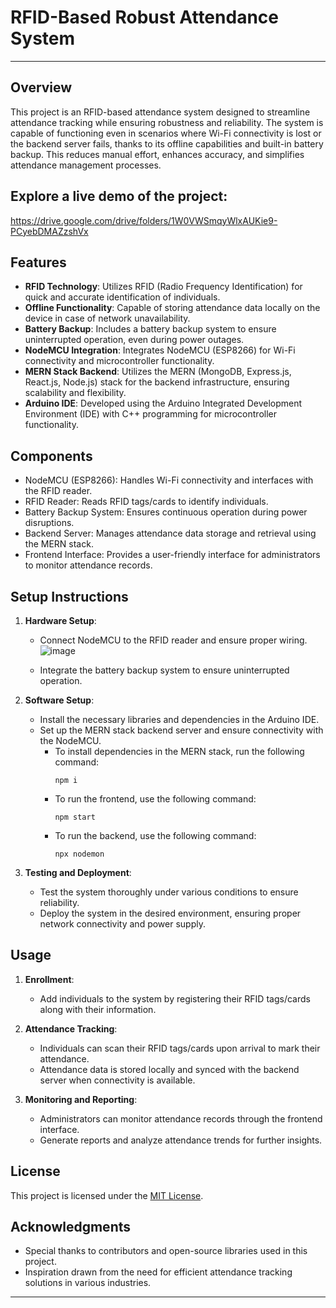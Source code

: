 # RFID-Based Robust Attendance System

---

## Overview

This project is an RFID-based attendance system designed to streamline attendance tracking while ensuring robustness and reliability. The system is capable of functioning even in scenarios where Wi-Fi connectivity is lost or the backend server fails, thanks to its offline capabilities and built-in battery backup. This reduces manual effort, enhances accuracy, and simplifies attendance management processes.

## Explore a live demo of the project:
https://drive.google.com/drive/folders/1W0VWSmqyWlxAUKie9-PCyebDMAZzshVx

## Features

- **RFID Technology**: Utilizes RFID (Radio Frequency Identification) for quick and accurate identification of individuals.
- **Offline Functionality**: Capable of storing attendance data locally on the device in case of network unavailability.
- **Battery Backup**: Includes a battery backup system to ensure uninterrupted operation, even during power outages.
- **NodeMCU Integration**: Integrates NodeMCU (ESP8266) for Wi-Fi connectivity and microcontroller functionality.
- **MERN Stack Backend**: Utilizes the MERN (MongoDB, Express.js, React.js, Node.js) stack for the backend infrastructure, ensuring scalability and flexibility.
- **Arduino IDE**: Developed using the Arduino Integrated Development Environment (IDE) with C++ programming for microcontroller functionality.

## Components

- NodeMCU (ESP8266): Handles Wi-Fi connectivity and interfaces with the RFID reader.
- RFID Reader: Reads RFID tags/cards to identify individuals.
- Battery Backup System: Ensures continuous operation during power disruptions.
- Backend Server: Manages attendance data storage and retrieval using the MERN stack.
- Frontend Interface: Provides a user-friendly interface for administrators to monitor attendance records.

## Setup Instructions

1. **Hardware Setup**:
   - Connect NodeMCU to the RFID reader and ensure proper wiring.
     ![image](https://github.com/aryan-garg0729/RFID-based-attendance-system/assets/155893692/e76a1364-e20b-41e5-883b-ee844f7f3524)

   - Integrate the battery backup system to ensure uninterrupted operation.

2. **Software Setup**:
   - Install the necessary libraries and dependencies in the Arduino IDE.
   - Set up the MERN stack backend server and ensure connectivity with the NodeMCU.
     - To install dependencies in the MERN stack, run the following command:
       ```
       npm i
       ```
     - To run the frontend, use the following command:
       ```
       npm start
       ```
     - To run the backend, use the following command:
       ```
       npx nodemon
       ```

3. **Testing and Deployment**:
   - Test the system thoroughly under various conditions to ensure reliability.
   - Deploy the system in the desired environment, ensuring proper network connectivity and power supply.

## Usage

1. **Enrollment**:
   - Add individuals to the system by registering their RFID tags/cards along with their information.

2. **Attendance Tracking**:
   - Individuals can scan their RFID tags/cards upon arrival to mark their attendance.
   - Attendance data is stored locally and synced with the backend server when connectivity is available.

3. **Monitoring and Reporting**:
   - Administrators can monitor attendance records through the frontend interface.
   - Generate reports and analyze attendance trends for further insights.

## License

This project is licensed under the [MIT License](LICENSE).

## Acknowledgments

- Special thanks to contributors and open-source libraries used in this project.
- Inspiration drawn from the need for efficient attendance tracking solutions in various industries.

---

